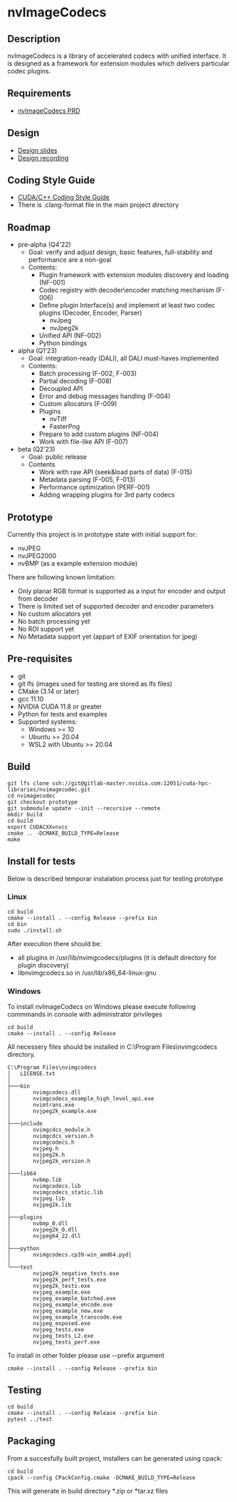# nvImageCodecs

## Description

nvImageCodecs is a library of accelerated codecs with unified interface. It is designed as a framework for extension modules which delivers particular codec plugins.

## Requirements
- [nvImageCodecs PRD](https://nam11.safelinks.protection.outlook.com/?url=https%3A%2F%2Fdocs.google.com%2Fdocument%2Fd%2F1KrFzidHNfozNYk8a3crs0ekNH3ETisT1%2Fedit&data=05%7C01%7Csmatysik%40nvidia.com%7C7a7093b7b5804d1b98f008dac16b827e%7C43083d15727340c1b7db39efd9ccc17a%7C0%7C0%7C638034964732398522%7CUnknown%7CTWFpbGZsb3d8eyJWIjoiMC4wLjAwMDAiLCJQIjoiV2luMzIiLCJBTiI6Ik1haWwiLCJXVCI6Mn0%3D%7C3000%7C%7C%7C&sdata=GD26jloLP4IdjvI%2BdYrmIs5PZgYCMHXWMXnLjGRfAJ4%3D&reserved=0)

## Design
- [Design slides](https://nam11.safelinks.protection.outlook.com/ap/p-59584e83/?url=https%3A%2F%2Fnvidia-my.sharepoint.com%2F%3Ap%3A%2Fp%2Ftrybicki%2FEbDMoASyk0hLukzPdpW66S4BzOvJZ9vymm0fkddy7utfkw%3Fe%3DMlduBI&data=05%7C01%7Csmatysik%40nvidia.com%7C347ebe243c764d22761908dad7cbbad2%7C43083d15727340c1b7db39efd9ccc17a%7C0%7C0%7C638059567268905928%7CUnknown%7CTWFpbGZsb3d8eyJWIjoiMC4wLjAwMDAiLCJQIjoiV2luMzIiLCJBTiI6Ik1haWwiLCJXVCI6Mn0%3D%7C3000%7C%7C%7C&sdata=xut9HNCGgftyfTR635%2BJu2Amp%2F6bF2eZsjkzhrpNOYg%3D&reserved=0)
- [Design recording](https://nam11.safelinks.protection.outlook.com/?url=https%3A%2F%2Fnvidia-my.sharepoint.com%2F%3Av%3A%2Fp%2Ftrybicki%2FEeC0aKfe5bdFixtDmg7J3ZkBJg3Pzyl1RfPkNFyQOV2VFQ&data=05%7C01%7Csmatysik%40nvidia.com%7C347ebe243c764d22761908dad7cbbad2%7C43083d15727340c1b7db39efd9ccc17a%7C0%7C0%7C638059567269062080%7CUnknown%7CTWFpbGZsb3d8eyJWIjoiMC4wLjAwMDAiLCJQIjoiV2luMzIiLCJBTiI6Ik1haWwiLCJXVCI6Mn0%3D%7C3000%7C%7C%7C&sdata=WmjhZpi1SocpDVAP5QtcM4kOQ6aiW%2FspDvMYPGwzXbQ%3D&reserved=0)

## Coding Style Guide

- [CUDA/C++ Coding Style Guide](https://docs.google.com/document/d/1jNvQBMQhoIQMSot4WFUop8Bl2bCUxvuX7Xa4910RDQI/edit)
- There is .clang-format file in the main project directory

## Roadmap
* pre-alpha (Q4’22)
  - Goal: verify and adjust design, basic features, full-stability and performance are a non-goal
  - Contents: 
    - Plugin framework with extension modules discovery and loading (NF-001)
    - Codec registry with decoder\encoder matching mechanism (F-006)
    - Define plugin Interface(s) and implement at least two codec plugins (Decoder, Encoder, Parser)
      - nvJpeg
      - nvJpeg2k
    - Unified API (NF-002)
    - Python bindings
* alpha (Q1’23)
  - Goal: integration-ready (DALI), all DALI must-haves implemented
  - Contents: 
    - Batch processing (F-002, F-003)
    - Partial decoding (F-008)
    - Decoupled API
    - Error and debug messages handling (F-004)
    - Custom allocators (F-009)
    - Plugins
      - nvTiff
      - FasterPng
    - Prepare to add custom plugins (NF-004)
    - Work with file-like API  (F-007)
* beta (Q2’23)
  - Goal: public release
  - Contents
    - Work with raw API (seek&load parts of data) (F-015)
    - Metadata parsing (F-005, F-013)
    - Performance optimization (PERF-001)
    - Adding wrapping plugins for 3rd party codecs

## Prototype
Currently this project is in prototype state  with initial support for:
- nvJPEG
- nvJPEG2000
- nvBMP (as a example extension module)

There are following known limitation:
- Only planar RGB format is supported as a input for encoder and output from decoder
- There is limited set of supported decoder and encoder parameters
- No custom allocators yet
- No batch processing yet
- No ROI support yet
- No Metadata support yet (appart of EXIF orientation for jpeg)

## Pre-requisites
- git
- git lfs (images used for testing are stored as lfs files) 
- CMake (3.14 or later)
- gcc 11.10
- NVIDIA CUDA 11.8 or greater
- Python for tests and examples
- Supported systems:
  - Windows >= 10 
  - Ubuntu >= 20.04
  - WSL2 with Ubuntu >= 20.04 

## Build

```
git lfs clone ssh://git@gitlab-master.nvidia.com:12051/cuda-hpc-libraries/nvimagecodec.git
cd nvimagecodec
git checkout prototype
git submodule update --init --recursive --remote
mkdir build
cd build
export CUDACXX=nvcc
cmake .. -DCMAKE_BUILD_TYPE=Release
make
```
## Install for tests

Below is described temporar instalation process just for testing prototype 

### Linux
```
cd build
cmake --install . --config Release --prefix bin
cd bin
sudo ./install.sh
```

After execution there should be:
- all plugins in /usr/lib/nvimgcodecs/plugins (it is default directory for plugin discovery)
- libnvimgcodecs.so in /usr/lib/x86_64-linux-gnu

### Windows

To install nvImageCodecs on Windows please execute following commmands in console with administrator privileges
```
cd build
cmake --install . --config Release
```
All necessery files should be installed in C:\Program Files\nvimgcodecs directory.

```
C:\Program Files\nvimgcodecs
│   LICENSE.txt
│
├───bin
│       nvimgcodecs.dll
│       nvimgcodecs_example_high_level_api.exe
│       nvimtrans.exe
│       nvjpeg2k_example.exe
│
├───include
│       nvimgcdcs_module.h
│       nvimgcdcs_version.h
│       nvimgcodecs.h
│       nvjpeg.h
│       nvjpeg2k.h
│       nvjpeg2k_version.h
│
├───lib64
│       nvbmp.lib
│       nvimgcodecs.lib
│       nvimgcodecs_static.lib
│       nvjpeg.lib
│       nvjpeg2k.lib
│
├───plugins
│       nvbmp_0.dll
│       nvjpeg2k_0.dll
│       nvjpeg64_22.dll
│
├───python
│       nvimgcodecs.cp39-win_amd64.pyd│
│
└───test
        nvjpeg2k_negative_tests.exe
        nvjpeg2k_perf_tests.exe
        nvjpeg2k_tests.exe
        nvjpeg_example.exe
        nvjpeg_example_batched.exe
        nvjpeg_example_encode.exe
        nvjpeg_example_new.exe
        nvjpeg_example_transcode.exe
        nvjpeg_exposed.exe
        nvjpeg_tests.exe
        nvjpeg_tests_L2.exe
        nvjpeg_tests_perf.exe

```

To install in other folder please use --prefix argument
```
cmake --install . --config Release --prefix bin
```

## Testing

```
cd build
cmake --install . --config Release --prefix bin
pytest ../test
```

## Packaging

From a succesfully built project, installers can be generated using cpack:
```
cd build
cpack --config CPackConfig.cmake -DCMAKE_BUILD_TYPE=Release
```
This will generate in build directory *.zip or *tar.xz files

